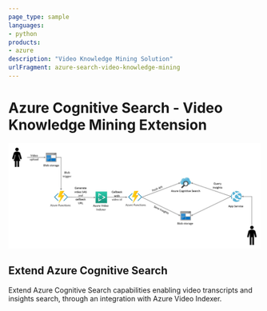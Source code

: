 ```yaml
---
page_type: sample
languages:
- python
products:
- azure
description: "Video Knowledge Mining Solution"
urlFragment: azure-search-video-knowledge-mining
---
```


# Azure Cognitive Search - Video Knowledge Mining Extension

![architecture](./architecture.JPG "Archicture diagram")

## Extend Azure Cognitive Search
Extend Azure Cognitive Search capabilities enabling video transcripts and insights search, through an integration with Azure Video Indexer.

